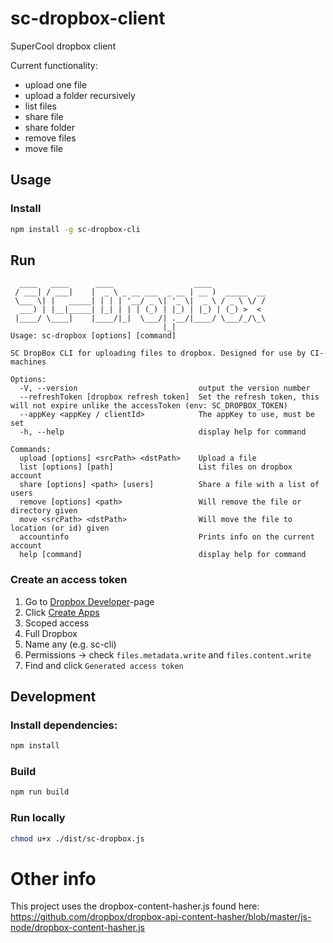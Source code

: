 # sc-dropbox-client
SuperCool dropbox client

Current functionality:
- upload one file
- upload a folder recursively
- list files
- share file
- share folder
- remove files
- move file

## Usage

### Install
```bash
npm install -g sc-dropbox-cli
```

## Run
```
  ____   ____      ____                  ____
 / ___| / ___|    |  _ \ _ __ ___  _ __ | __ )  _____  __
 \___ \| |   _____| | | | '__/ _ \| '_ \|  _ \ / _ \ \/ /
  ___) | |__|_____| |_| | | | (_) | |_) | |_) | (_) >  <
 |____/ \____|    |____/|_|  \___/| .__/|____/ \___/_/\_\
                                  |_|
Usage: sc-dropbox [options] [command]

SC DropBox CLI for uploading files to dropbox. Designed for use by CI-machines

Options:
  -V, --version                           output the version number
  --refreshToken [dropbox refresh token]  Set the refresh token, this will not expire unlike the accessToken (env: SC_DROPBOX_TOKEN)
  --appKey <appKey / clientId>            The appKey to use, must be set
  -h, --help                              display help for command

Commands:
  upload [options] <srcPath> <dstPath>    Upload a file
  list [options] [path]                   List files on dropbox account
  share [options] <path> [users]          Share a file with a list of users
  remove [options] <path>                 Will remove the file or directory given
  move <srcPath> <dstPath>                Will move the file to location (or id) given
  accountinfo                             Prints info on the current account
  help [command]                          display help for command
```

### Create an access token
1. Go to [Dropbox Developer](https://www.dropbox.com/developers)-page
2. Click [Create Apps](https://www.dropbox.com/developers/apps/create?_tk=pilot_lp&_ad=ctabtn1&_camp=create)
3. Scoped access
4. Full Dropbox
5. Name any (e.g. sc-cli)
6. Permissions -> check `files.metadata.write` and `files.content.write`
7. Find and click `Generated access token`


## Development 
### Install dependencies:
```bash
npm install
```

### Build
```bash
npm run build
```

### Run locally
```bash
chmod u+x ./dist/sc-dropbox.js
```

# Other info
This project uses the dropbox-content-hasher.js found here: https://github.com/dropbox/dropbox-api-content-hasher/blob/master/js-node/dropbox-content-hasher.js

